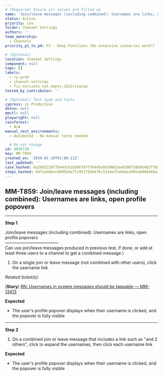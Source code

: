```yaml
---
# (Required) Ensure all values are filled up
name: 'Join/leave messages (including combined): Usernames are links, open profile popovers'
status: Active
priority: Low
folder: Channel Settings
authors: ''
team_ownership:
  - Channels
priority_p1_to_p4: P3 - Deep Functions (Do extensive scenarios work?)

# (Optional)
location: Channel Settings
component: null
tags: []
labels:
  - cy-prod
  - channel-settings
  - fix-versions-not-empty-2022cleanup
tested_by_contributor: ''

# (Optional) Test type and tools
cypress: in Production
detox: null
mmctl: null
playwright: null
rainforest:
  - N/A
manual_test_environments:
  - Automated - No manual tests needed

  # Do not change
id: 4035728
key: MM-T859
created_on: '2020-01-18T01:00:11Z'
last_updated: ''
case_hashed: 6a268222877b44dcb1b5067877f6445e6b50063ae658072869b4b2ff02ccea314aed0f13ad1cfe50dd920c299b151913
steps_hashed: b971ab6bac899929a77c851f5bb876c5314e37ab66e2965a6980468a41e16a5e2878d848470f277b1030b159a13733ef
---
```


<!-- (Auto-generated) Based on frontmatter's "key" and "name" -->

## MM-T859: Join/leave messages (including combined): Usernames are links, open profile popovers

---

**Step 1**

Join/leave messages (including combined): Usernames are links, open profile popovers\
–––––––––––––––––––––––––\
Can use join/leave messages produced in previous test, if done, or add at least three users to a channel to get a combined message.\\

1. On a single join or leave message (not combined with other users), click the username link

_Related ticket(s):_

(**Story**) [RN: Usernames in system messages should be tappable — MM-13413](https://mattermost.atlassian.net/browse/MM-13413)

**Expected**

- The user's profile popover displays when their username is clicked, and the popover is fully visible

---

**Step 2**

1. On a combined join or leave message that includes a link such as "and 2 others", click to expand the usernames, then click each username link

**Expected**

- The user's profile popover displays when their username is clicked, and the popover is fully visible
